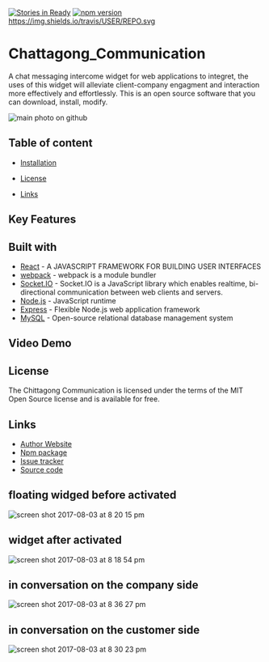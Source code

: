 [![Stories in Ready](https://badge.waffle.io/DebOM/Chattagong-communication.png?label=ready&title=Ready)](https://waffle.io/DebOM/Chattagong-communication?utm_source=badge)
[![npm version](https://badge.fury.io/js/chattagong.svg)](https://badge.fury.io/js/chattagong)
https://img.shields.io/travis/USER/REPO.svg
 
# Chattagong_Communication

A chat messaging intercome widget for web applications to integret, the uses of this widget will alleviate client-company engagment and interaction more effectively and effortlessly. This is an open source software that you can download, install, modify. 

![main photo on github](https://user-images.githubusercontent.com/17677292/29389701-bac2fb8e-82b9-11e7-8b30-81f733b896c4.png)

## Table of content
- [Installation](#installation)


- [License](#license)
- [Links](#links)
## Key Features

## Built with
* [React](https://facebook.github.io/react/) - A JAVASCRIPT FRAMEWORK FOR BUILDING USER INTERFACES
* [webpack](https://webpack.github.io/) - webpack is a module bundler
* [Socket.IO](https://socket.io/) - Socket.IO is a JavaScript library which enables realtime, bi-directional communication between web clients and servers.  
* [Node.js](https://nodejs.org) - JavaScript runtime
* [Express](https://expressjs.com/) - Flexible Node.js web application framework
* [MySQL](https://www.mysql.com/) - Open-source relational database management system

## Video Demo

## License

The Chittagong Communication is licensed under the terms of the MIT Open Source
license and is available for free.

## Links

* [Author Website](http://debmozumder.com)
* [Npm package](https://www.npmjs.com/package/chattagong)
* [Issue tracker](https://github.com/DebOM/Chattagong_Communication/issues)
* [Source code](https://github.com/DebOM/Chattagong_Communication)
## floating widged before activated
![screen shot 2017-08-03 at 8 20 15 pm](https://user-images.githubusercontent.com/17677292/28949202-394b0e0a-7889-11e7-8b40-5a8605922693.png)

## widget after activated
![screen shot 2017-08-03 at 8 18 54 pm](https://user-images.githubusercontent.com/17677292/28949209-44aa1610-7889-11e7-9288-b0086f6070ba.png)

## in conversation on the company side
![screen shot 2017-08-03 at 8 36 27 pm](https://user-images.githubusercontent.com/17677292/28949589-a814fb64-788b-11e7-950a-908afb3811bf.png)

## in conversation on the customer side
![screen shot 2017-08-03 at 8 30 23 pm](https://user-images.githubusercontent.com/17677292/28949445-de284ff4-788a-11e7-9a07-0c34920081a9.png)

